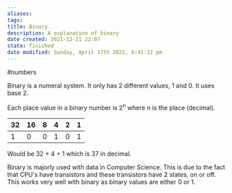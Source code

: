 ```yaml
---
aliases: 
tags: 
title: Binary
description: A explanation of binary
date created: 2021-12-21 22:07
state: finished
date modified: Sunday, April 17th 2022, 6:41:22 pm
---
```

#numbers

Binary is a numeral system. It only has 2 different values, 1 and 0. It uses base 2.

Each place value in a binary number is 2<sup>n</sup> where n is the place (decimal).

| 32 | 16 | 8 | 4 | 2 | 1 |
| -- | -- | - | - | - | - |
| 1  | 0  | 0 | 1 | 0 | 1 |

Would be 32 + 4 + 1 which is 37 in decimal.

Binary is majorly used with data in Computer Science. This is due to the fact that CPU's have transistors and these transistors have 2 states, on or off. This works very well with binary as binary values are either 0 or 1.
